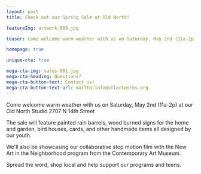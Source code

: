 ```yaml
---
layout: post
title: Check out our Spring Sale at Old North!

featureImg: artwork-009.jpg

teaser: Come welcome warm weather with us on Saturday, May 2nd (11a-2p) at our Old North Studio 2707 N 14th Street

homepage: true

unique-cta: true

mega-cta-img: sales-001.jpg
mega-cta-heading: Questions?
mega-cta-button-text: Contact us!
mega-cta-button-text-url: mailto:info@stlartworks.org
---
```

Come welcome warm weather with us on Saturday, May 2nd (11a-2p) at our Old North Studio 2707 N 14th Street

The sale will feature painted rain barrels, wood burned signs for the home and garden, bird houses, cards, and other handmade items all designed by our youth.

We'll also be showcasing our collaborative stop motion film with the New Art in the Neighborhood program from the Contemporary Art Museum.

Spread the word, shop local and help support our programs and teens.

